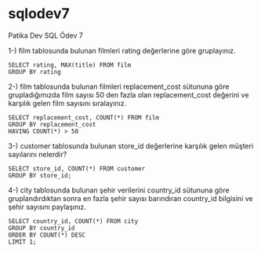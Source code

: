 # sqlodev7 
Patika Dev SQL Ödev 7    
   
1-) film tablosunda bulunan filmleri rating değerlerine göre gruplayınız.   
```   
SELECT rating, MAX(title) FROM film   
GROUP BY rating   
```   
   
2-) film tablosunda bulunan filmleri replacement_cost sütununa göre grupladığımızda film sayısı 50 den fazla olan replacement_cost değerini ve karşılık gelen film sayısını sıralayınız.   
```
SELECT replacement_cost, COUNT(*) FROM film   
GROUP BY replacement_cost   
HAVING COUNT(*) > 50   
```   
   
3-) customer tablosunda bulunan store_id değerlerine karşılık gelen müşteri sayılarını nelerdir?    
```
SELECT store_id, COUNT(*) FROM customer   
GROUP BY store_id;
```   
   
4-) city tablosunda bulunan şehir verilerini country_id sütununa göre gruplandırdıktan sonra en fazla şehir sayısı barındıran country_id bilgisini ve şehir sayısını paylaşınız.   
```   
SELECT country_id, COUNT(*) FROM city   
GROUP BY country_id    
ORDER BY COUNT(*) DESC   
LIMIT 1;   
```   
